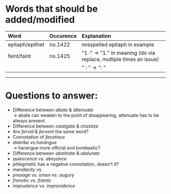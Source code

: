 # Words that should be added/modified

| Word              | Occurence | Explanation                                                        |
| :---------------- | :-------- | :----------------------                                            |
| epitaph/epithet   | no.1422   | misspelled epitaph in example                                      |
| feint/faint       | no.1425   | "1 :" -> "1." in meaning (do via replace, multiple times an issue) |
|                   |           | " : " -> ": "                                                      |

----

# Questions to answer:

- Difference between _abate_ & _attenuate_<br />
  → abate can weaken to	 the point of disappearing, attenuate has to be always present.
- Difference between _castigate_ & _chastize_
- Are _fervid_ & _fervent_ the same word?
- Connotation of _facetious_
- _diatribe_ vs _harangue_<br />
  → harangue more official and bombastic?
- Difference between _obstinate_ &  _obdurate_
- _quiescence_ vs. _abeyance_
- _phlegmatic_ has a negative connotation, doesn't it?
- _mendacity_ vs.
- _presage_ vs. _omen_ vs. _augury_
- _frenetic_ vs. _frantic_
- _imprudence_ vs. _improvidence_

